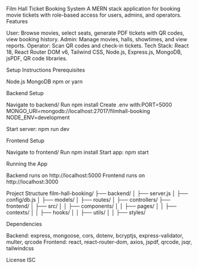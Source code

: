 Film Hall Ticket Booking System
A MERN stack application for booking movie tickets with role-based access for users, admins, and operators.
Features

User: Browse movies, select seats, generate PDF tickets with QR codes, view booking history.
Admin: Manage movies, halls, showtimes, and view reports.
Operator: Scan QR codes and check-in tickets.
Tech Stack: React 18, React Router DOM v6, Tailwind CSS, Node.js, Express.js, MongoDB, jsPDF, QR code libraries.

Setup Instructions
Prerequisites

Node.js
MongoDB
npm or yarn

Backend Setup

Navigate to backend/
Run npm install
Create .env with:PORT=5000
MONGO_URI=mongodb://localhost:27017/filmhall-booking
NODE_ENV=development


Start server: npm run dev

Frontend Setup

Navigate to frontend/
Run npm install
Start app: npm start

Running the App

Backend runs on http://localhost:5000
Frontend runs on http://localhost:3000

Project Structure
film-hall-booking/
├── backend/
│   ├── server.js
│   ├── config/db.js
│   ├── models/
│   ├── routes/
│   ├── controllers/
├── frontend/
│   ├── src/
│   │   ├── components/
│   │   ├── pages/
│   │   ├── contexts/
│   │   ├── hooks/
│   │   ├── utils/
│   │   ├── styles/

Dependencies

Backend: express, mongoose, cors, dotenv, bcryptjs, express-validator, multer, qrcode
Frontend: react, react-router-dom, axios, jspdf, qrcode, jsqr, tailwindcss

License
ISC